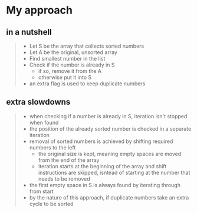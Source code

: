 # My approach

## in a nutshell

> - Let S be the array that collects sorted numbers
> - Let A be the original, unsorted array
> - Find smallest number in the list
> - Check if the number is already in S
>   - if so, remove it from the A
>   - otherwise put it into S
> - an extra flag is used to keep duplicate numbers

## extra slowdowns

> - when checking if a number is already in S, iteration isn't stopped when found
> - the position of the already sorted number is checked in a separate iteration
> - removal of sorted numbers is achieved by shifting required numbers to the left
>   - the original size is kept, meaning empty spaces are moved from the end of the array
>   - iteration starts at the beginning of the array and shift instructions are skipped, isntead of starting at the number that needs to be removed
> - the first empty space in S is always found by iterating through from start
> - by the nature of this approach, if duplicate numbers take an extra cycle to be sorted
